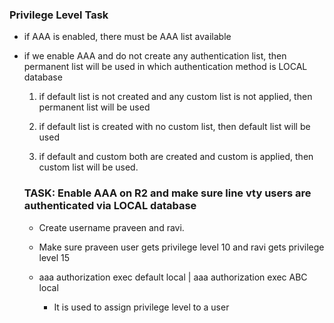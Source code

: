 ### Privilege Level Task

- if AAA is enabled, there must be AAA list available

- if we enable AAA and do not create any authentication list,
  then permanent list will be used in which authentication
  method is LOCAL database

  1. if default list is not created and any custom list is not applied, then permanent list will be
     used

  2) if default list is created with no custom list, then default list will be used

  3) if default and custom both are created and custom is applied, then custom list will be used.

  

  ### TASK: Enable AAA on R2 and make sure line vty users are authenticated via LOCAL database

  - Create username praveen and ravi.
  - Make sure praveen user gets privilege level 10 and ravi gets privilege level 15

  - aaa authorization exec default local | aaa authorization exec ABC local
    - It is used to assign privilege level to a user